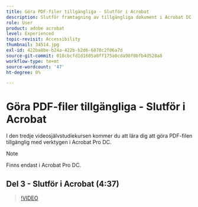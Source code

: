 ```yaml
---
title: Göra PDF-filer tillgängliga - Slutför i Acrobat
description: Slutför framtagning av tillgängliga dokument i Acrobat DC
role: User
product: adobe acrobat
level: Experienced
topic-revisit: Accessibility
thumbnail: 34514.jpg
exl-id: 422ba8be-b24a-422b-b2d6-6070c2f06a7d
source-git-commit: 018cbcfd1d1605a8ff175a0cda98f0bfb4d528a8
workflow-type: tm+mt
source-wordcount: '47'
ht-degree: 0%

---
```


# Göra PDF-filer tillgängliga - Slutför i Acrobat

I den tredje videosjälvstudiekursen kommer du att lära dig att göra PDF-filen tillgänglig med verktygen i Acrobat Pro DC.

>[!NOTE]
>
>Finns endast i Acrobat Pro DC.

## Del 3 - Slutför i Acrobat (4:37)

>[!VIDEO](https://video.tv.adobe.com/v/34514)
